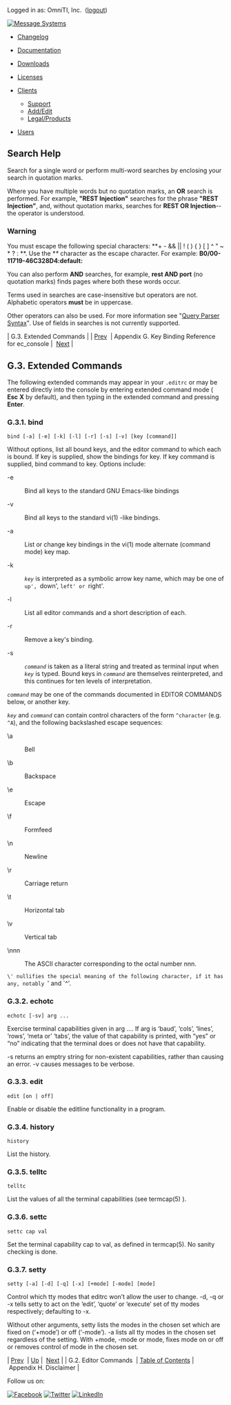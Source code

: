Logged in as: OmniTI, Inc.  ([logout](https://support.messagesystems.com/logout.php))

[![Message Systems](https://support.messagesystems.com/images/ms-white205.png)](https://support.messagesystems.com/start.php) 

*   [Changelog](https://support.messagesystems.com/start.php?show=changelog)
*   [Documentation](https://support.messagesystems.com/docs/)
*   [Downloads](https://support.messagesystems.com/start.php)

*   [Licenses](https://support.messagesystems.com/license_summary.php)
*   <a href="">Clients</a>
    *   [Support](https://support.messagesystems.com/cs.php)
    *   [Add/Edit](https://support.messagesystems.com/edit_client.php)
    *   [Legal/Products](https://support.messagesystems.com/edit_products.php)
*   [Users](https://support.messagesystems.com/edit_customer.php)

## Search Help

Search for a single word or perform multi-word searches by enclosing your search in quotation marks.

Where you have multiple words but no quotation marks, an **OR** search is performed. For example, **"REST Injection"** searches for the phrase **"REST Injection"**, and, without quotation marks, searches for **REST OR Injection**--the operator is understood.

### Warning

You must escape the following special characters: **+ - && || ! ( ) { } [ ] ^ " ~ * ? : \**. Use the **\** character as the escape character. For example: **B0/00-11719-46C328D4\:default\:**

You can also perform **AND** searches, for example, **rest AND port** (no quotation marks) finds pages where both these words occur.

Terms used in searches are case-insensitive but operators are not. Alphabetic operators **must** be in uppercase.

Other operators can also be used. For more information see "[Query Parser Syntax](https://lucene.apache.org/core/old_versioned_docs/versions/3_0_0/queryparsersyntax.html)". Use of fields in searches is not currently supported.

| G.3. Extended Commands |
| [Prev](libedit.editor.commands.php)  | Appendix G. Key Binding Reference for ec_console |  [Next](disclaimer.php) |

## G.3. Extended Commands

The following extended commands may appear in your `.editrc` or may be entered directly into the console by entering extended command mode ( **Esc** **X** by default), and then typing in the extended command and pressing **Enter**.

### G.3.1. bind

`bind [-a] [-e] [-k] [-l] [-r] [-s] [-v] [key [command]]`

Without options, list all bound keys, and the editor command to which each is bound. If key is supplied, show the bindings for key. If key command is supplied, bind command to key. Options include:

<dl class="variablelist">

<dt>-e</dt>

<dd>

Bind all keys to the standard GNU Emacs-like bindings

</dd>

<dt>-v</dt>

<dd>

Bind all keys to the standard vi(1) -like bindings.

</dd>

<dt>-a</dt>

<dd>

List or change key bindings in the vi(1) mode alternate (command mode) key map.

</dd>

<dt>-k</dt>

<dd>

*`key`* is interpreted as a symbolic arrow key name, which may be one of `up', `down', `left' or `right'.

</dd>

<dt>-l</dt>

<dd>

List all editor commands and a short description of each.

</dd>

<dt>-r</dt>

<dd>

Remove a key's binding.

</dd>

<dt>-s</dt>

<dd>

*`command`* is taken as a literal string and treated as terminal input when *`key`* is typed. Bound keys in *`command`* are themselves reinterpreted, and this continues for ten levels of interpretation.

</dd>

</dl>

*`command`* may be one of the commands documented in EDITOR COMMANDS below, or another key.

*`key`* and *`command`* can contain control characters of the form `^character` (e.g. `^A`), and the following backslashed escape sequences:

<dl class="variablelist">

<dt>\a</dt>

<dd>

Bell

</dd>

<dt>\b</dt>

<dd>

Backspace

</dd>

<dt>\e</dt>

<dd>

Escape

</dd>

<dt>\f</dt>

<dd>

Formfeed

</dd>

<dt>\n</dt>

<dd>

Newline

</dd>

<dt>\r</dt>

<dd>

Carriage return

</dd>

<dt>\t</dt>

<dd>

Horizontal tab

</dd>

<dt>\v</dt>

<dd>

Vertical tab

</dd>

<dt>\nnn</dt>

<dd>

The ASCII character corresponding to the octal number nnn.

</dd>

</dl>

`\' nullifies the special meaning of the following character, if it has any, notably `\' and `^'.

### G.3.2. echotc

`echotc [-sv] arg ...`

Exercise terminal capabilities given in arg .... If arg is ‘baud’, ‘cols’, ‘lines’, ‘rows’, ‘meta or’ ‘tabs’, the value of that capability is printed, with “yes” or “no” indicating that the terminal does or does not have that capability.

-s returns an emptry string for non-existent capabilities, rather than causing an error. -v causes messages to be verbose.

### G.3.3. edit

`edit [on | off]`

Enable or disable the editline functionality in a program.

### G.3.4. history

`history`

List the history.

### G.3.5. telltc

`telltc`

List the values of all the terminal capabilities (see termcap(5) ).

### G.3.6. settc

`settc cap val`

Set the terminal capability cap to val, as defined in termcap(5). No sanity checking is done.

### G.3.7. setty

`setty [-a] [-d] [-q] [-x] [+mode] [-mode] [mode]`

Control which tty modes that editrc won’t allow the user to change. -d, -q or -x tells setty to act on the ‘edit’, ‘quote’ or ‘execute’ set of tty modes respectively; defaulting to -x.

Without other arguments, setty lists the modes in the chosen set which are fixed on (‘+mode’) or off (‘-mode’). -a lists all tty modes in the chosen set regardless of the setting. With +mode, -mode or mode, fixes mode on or off or removes control of mode in the chosen set.

| [Prev](libedit.editor.commands.php)  | [Up](libedit.php) |  [Next](disclaimer.php) |
| G.2. Editor Commands  | [Table of Contents](index.php) |  Appendix H. Disclaimer |

Follow us on:

[![Facebook](https://support.messagesystems.com/images/icon-facebook.png)](http://www.facebook.com/messagesystems) [![Twitter](https://support.messagesystems.com/images/icon-twitter.png)](http://twitter.com/#!/MessageSystems) [![LinkedIn](https://support.messagesystems.com/images/icon-linkedin.png)](http://www.linkedin.com/company/message-systems)
